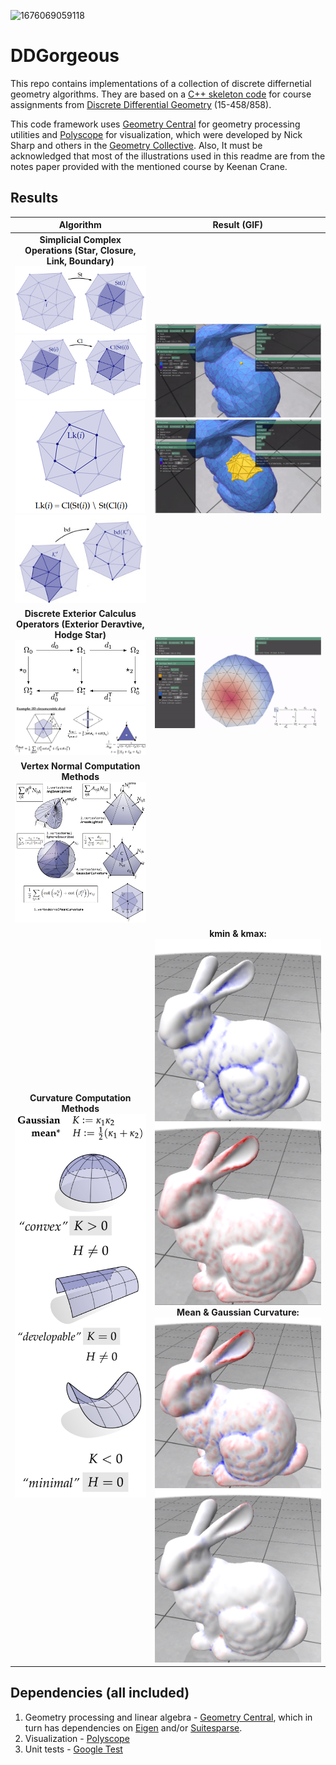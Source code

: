 ![1676069059118](image/README/1676069059118.png)

# DDGorgeous

This repo contains implementations of a collection of discrete differnetial geometry algorithms. They are based on a [C++ skeleton code](https://github.com/GeometryCollective/ddg-exercises) for course assignments from [Discrete Differential Geometry](https://brickisland.net/DDGSpring2020/) (15-458/858).

This code framework uses [Geometry Central](https://github.com/nmwsharp/geometry-central) for geometry processing utilities and [Polyscope](https://github.com/nmwsharp/polyscope) for visualization, which were developed by Nick Sharp and others in the [Geometry Collective](http://geometry.cs.cmu.edu/). Also, It must be acknowledged that most of the illustrations used in this readme are from the notes paper provided with the mentioned course by Keenan Crane.

## Results

|                                                                                                                    Algorithm                                                                                                                    |                                                                                                                                        Result (GIF)                                                                                                                                        |
| :---------------------------------------------------------------------------------------------------------------------------------------------------------------------------------------------------------------------------------------------: | :----------------------------------------------------------------------------------------------------------------------------------------------------------------------------------------------------------------------------------------------------------------------------------------: |
| **Simplicial Complex Operations (Star, Closure, Link, Boundary)**<br />![img](image/README/1650891275357.png)<br />![img](image/README/1650891304489.png)<br />![img](image/README/1650891320023.png)<br />![img](image/README/1650891245290.png) |                                                                                                       ![img](image/README/1650890503193.png)<br />![img](image/README/1650890508006.png)                                                                                                       |
|                                       **Discrete Exterior Calculus Operators (Exterior Deravtive, Hodge Star)**<br />![img](image/README/1650891936774.png)<br />![img](image/README/1650891955530.png)                                       |                                                                                                                            ![img](image/README/1650902675076.png)                                                                                                                            |
|                                                                         **Vertex Normal Computation Methods<br />![1676067070587](image/README/1676067070587.png)**                                                                         |                                                                                                                                                                                                                                                                                            |
|                                                                           **Curvature Computation Methods<br />![1676069076977](image/README/1676069076977.png)**                                                                           | **kmin & kmax:**<br />![1676069439981](image/README/1676069439981.png)![1676069545950](image/README/1676069545950.png)<br />**Mean & Gaussian Curvature:**<br />![1676069535323](image/README/1676069535323.png)![1676069520607](image/README/1676069520607.png) |

## Dependencies (all included)

1. Geometry processing and linear algebra - [Geometry Central](https://github.com/nmwsharp/geometry-central), which in turn has dependencies on [Eigen](https://eigen.tuxfamily.org) and/or [Suitesparse](https://people.engr.tamu.edu/davis/suitesparse.html).
2. Visualization - [Polyscope](https://github.com/nmwsharp/polyscope)
3. Unit tests - [Google Test](https://github.com/google/googletest)
